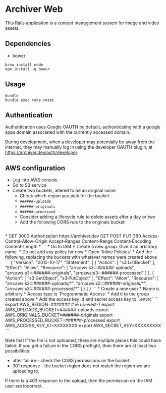 Archiver Web
============

This Rails application is a content management system for image and video assets.

## Dependencies

* bower
```
brew install node
npm install -g bower
```

## Usage

```
bundle
bundle exec rake reset
```

## Authentication

Authentication uses Google OAUTH by default, authenticating with a google apps
domain associated with the currently accessed domain.

During development, when a developer may potentially be away from the internet,
they may manually log in using the developer OAUTH plugin, at https://archiver.dev/auth/developer.

## AWS configuration

* Log into AWS console
* Go to S3 service
* Create two buckets, altered to be an original name
  * Check which region you pick for the bucket
  * `######-uploads`
  * `######-originals`
  * `######-processed`
  * Consider adding a lifecycle rule to delete assets after a day or two
  * Add the following CORS rule to the originals bucket
  ```
<?xml version="1.0" encoding="UTF-8"?>
<CORSConfiguration xmlns="http://s3.amazonaws.com/doc/2006-03-01/">
  <CORSRule>
    <AllowedOrigin>*</AllowedOrigin>
    <AllowedMethod>GET</AllowedMethod>
    <MaxAgeSeconds>3000</MaxAgeSeconds>
    <AllowedHeader>Authorization</AllowedHeader>
  </CORSRule>
  <CORSRule>
    <AllowedOrigin>https://archiver.dev</AllowedOrigin>
    <AllowedMethod>GET</AllowedMethod>
    <AllowedMethod>POST</AllowedMethod>
    <AllowedMethod>PUT</AllowedMethod>
    <MaxAgeSeconds>360</MaxAgeSeconds>
    <ExposeHeader>Access-Control-Allow-Origin</ExposeHeader>
    <ExposeHeader>Accept-Ranges</ExposeHeader>
    <ExposeHeader>Content-Range</ExposeHeader>
    <ExposeHeader>Content-Encoding</ExposeHeader>
    <ExposeHeader>Content-Length</ExposeHeader>
    <AllowedHeader>*</AllowedHeader>
  </CORSRule>
</CORSConfiguration>
  ```
* Go to IAM
  * Create a new group. Give it an arbitrary name.
  * Do not add any policy for now
  * Open `Inline Policies`
  * Add the following, replacing the buckets with whatever names were created above
  ```
{
  "Version": "2012-10-17",
  "Statement": [
  {
    "Action": [
      "s3:ListBucket"
    ],
    "Effect": "Allow",
    "Resource": [
      "arn:aws:s3:::######-uploads",
      "arn:aws:s3:::######-originals",
      "arn:aws:s3:::######-processed"
    ]
  },
  {
    "Action": [
      "s3:GetObject",
    "s3:PutObject"
    ],
    "Effect": "Allow",
    "Resource": [
      "arn:aws:s3:::######-uploads/*",
      "arn:aws:s3:::######-originals/*",
      "arn:aws:s3:::######-processed/*"
    ]
  }
  ]
}
  ```
* Create a new user
  * Name is arbitrary
  * Access type is `Programmatic Access`
  * Add it to the group created above
* Add the access key id and secret access key to `.envrc`
```
export AWS_REGION=#######                       # ie us-west-1
export AWS_UPLOADS_BUCKET=######-uploads
export AWS_ORIGINALS_BUCKET=######-originals
export AWS_PROCESSED_BUCKET=######-processed
export AWS_ACCESS_KEY_ID=XXXXXXXX
export AWS_SECRET_KEY=XXXXXXXXX
```

Note that if the file is not uploaded, there are multiple places this could have
failed. If you get a failure in the CORS preflight, then there are at least two
possibilities:
* utter failure - check the CORS permissions on the bucket
* 301 response - the bucket region does not match the region we are uploading to.

If there is a 403 response to the upload, then the permission on the IAM user are
incorrect.

